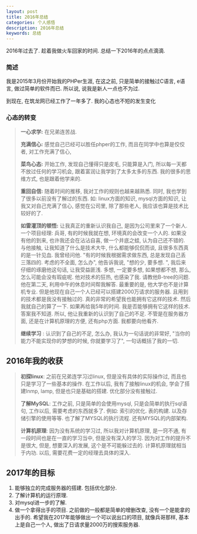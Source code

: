 ```yaml
---
layout: post
title: 2016年总结
categories: 个人感悟
description: 2016年总结
keywords: 总结
---
```


2016年过去了. 趁着我做火车回家的时间. 总结一下2016年的点点滴滴. 

### 简述

我是2015年3月份开始我的PHPer生涯, 在这之前, 只是简单的接触过C语言, e语言, 做过简单的软件而已. 所以说, 说我是新人一点也不为过. 

到现在, 在筑龙网已经工作了一年多了. 我的心态也不短的发生变化

### 心态的转变

> **一心求学:** 在兄弟连苦战. 
> 
> **充满信心:** 感觉自己已经可以胜任phper的工作, 而且在同学中也算是佼佼者, 对工作充满了信心, 
> 
> **菜鸟心态:** 开始工作, 发现自己懂得只是皮毛, 只能算是入门, 所以每一天都不放过任何的学习机会, 跟着富润让我学到了太多太多的东西. 我的很多的思维方式, 也是跟着他学来的. 
> 
> **重回自信:** 随着时间的推移, 我对工作的规则也越来越熟悉. 同时, 我也学到了很多以前没有了解过的东西. 如: linux方面的知识, mysql方面的知识, 让我又对自己充满了信心, 感觉在公司里, 除了那些老人, 我应该也算是技术比较好的了. 
> 
> **如雷灌顶的顿悟:** 让我真正的重新认识我自己, 是因为公司里来了一个新人. 一个项目经理: 兵哥, 有的时候我就在想, 环境真的会改变一个人的. 如果没有他的到来, 也许我还会在沾沾自喜, 做一个井底之蛙, 认为自己还不错的. 与他接触, 让我知道了什么是技术大牛, 什么都能够侃侃而谈, 且很多东西真的是一针见血. 我曾经问他. "有的时候我根据需求做东西, 总是发现自己丢三落四的. 考虑的不全面, 怎么办", 他告诉我说, "想的少, 要多想. ", 我后来仔细的琢磨他这句话, 让我受益匪浅. 多想, 一定要多想, 如果想都不想, 那么, 怎么可能会没有瑕疵呢. 他对技术的狂热, 也感染了我. 请教他B-tree的问题. 他在第二天, 利用中午的休息时间帮我解答. 最重要的是, 他大学也不是计算机专业. 但是他现在自己一个人已经可以搭建2000万请求的服务器. 且用到的技术都是我没有接触过的. 真的非常的希望我也能拥有它这样的技术. 然后我就自己的算了一下. 如果再给我5年的时间. 我是否能够拥有它这样的技术. 答案我不知道. 所以, 他让我重新的认识到了自己的不足. 不管是在服务器方面, 还是在计算机原理的方便, 还有php方面. 我都要向他看齐. 
> 
> **继续学习** : 认识到了自己的不足, 怎么办, 我认为一句话说的非常好, "当你的能力不能实现你的梦想的时候, 你就要学习了", 一句话概括了我的一切. 


## 2016年我的收获

> **初探linux**: 之前在兄弟连学习过linux, 但是没有具体的实际操作过, 而且也只是学习了一些基本的操作. 在工作以后, 我有了接触linux的机会, 学会了搭建lnmp, lamp, 但是也只是基础的搭建. 优化部分没有接触过. 
> 
> **了解MySQL**: 工作之前, 只是简单的会使用mysql, 只是会简单的执行sql语句, 工作以后, 需要考虑的东西就多了. 例如: 索引的优化. 表的构建. 以及存储引擎的使用等等. 也了解了MYSQL的执行流程. 还有MYSQL的内部架构. 
> 
> **计算机原理**: 因为没有系统的学习过, 所以我对计算机原理, 是一窍不通, 有一段时间也是在一直的学习当中, 但是没有深入的学习. 因为对工作的提升不是很大, 但是, 想要深入的发展, 这个是不可能躲过去的. 计算机原理就相当于内功. 以后, 需要花费一定的经理去具体的深入. 
> 

## 2017年的目标

1. 能够独立的完成服务器的搭建. 包括优化部分. 
2. 了解计算机的运行原理. 
3. 对mysql进一步的了解. 
4. 做一个拿得出手的项目. 之前做的一般都是简单的增删改查, 没有一个是能拿的出手的. 希望我在2017年能够做出一个可以说出口的项目, 就像兵哥那样, 基本上是自己一个人, 做出了日请求量2000万的搜索服务器. 










